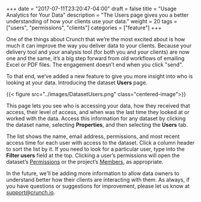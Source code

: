 +++
date = "2017-07-11T23:20:47-04:00"
draft = false
title = "Usage Analytics for Your Data"
description = "The Users page gives you a better understanding of how your clients use your data."
weight = 20
tags = ["users", "permissions", "clients"]
categories = ["feature"]
+++

One of the things about Crunch that we’re the most excited about is how much it can improve the way you deliver data to your clients. Because your delivery tool and your analysis tool (for both you and your clients) are now one and the same, it’s a big step forward from old workflows of emailing Excel or PDF files. The engagement doesn’t end when you click "send".

To that end, we’ve added a new feature to give you more insight into who is looking at your data. Introducing the dataset **Users** page.

{{< figure src="../images/DatasetUsers.png" class="centered-image">}}

This page lets you see who is accessing your data, how they received that access, their level of access, and when was the last time they looked at or worked with the data. Access this information for any dataset by clicking the dataset name, selecting **Properties**, and then selecting the **Users** tab.

The list shows the name, email address, permissions, and most recent access time for each user with access to the dataset. Click a column header to sort the list by it. If you need to look for a particular user, type into the **Filter users** field at the top. Clicking a user’s permissions will open the dataset’s [Permissions](http://support.crunch.io/crunch/crunch_permissions-and-defaults.html) or the project’s [Members](http://support.crunch.io/crunch/crunch_project-management.html), as appropriate.

In the future, we'll be adding more information to allow data owners to understand better how their clients are interacting with them. As always, if you have questions or suggestions for improvement, please let us know at [support@crunch.io](mailto:support@crunch.io).  
